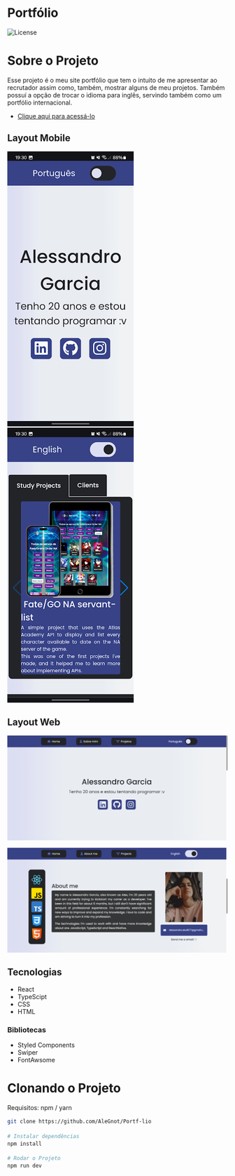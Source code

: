 # Portfólio

<img alt="License" src="https://img.shields.io/static/v1?label=license&message=MIT&color=49AA26&labelColor=000000">

# Sobre o Projeto

Esse projeto é o meu site portfólio que tem o intuito de me apresentar ao recrutador assim como, também, mostrar alguns de meu projetos.
Também possuí a opção de trocar o idioma para inglês, servindo também como um portfólio internacional.

- [Clique aqui para acessá-lo](https://portifol0.netlify.app)

## Layout Mobile

![Mobile 1](/.github/PreviewMobile2.jpg) ![Mobile 2](/.github/PreviewMobile1.jpg)

## Layout Web

![Web 1](/.github/Preview1.png)

![Web 2](/.github/Preview2.png)

## Tecnologias

- React
- TypeScipt
- CSS
- HTML

### Bibliotecas

- Styled Components
- Swiper
- FontAwsome

# Clonando o Projeto

Requisitos: npm / yarn

```bash
git clone https://github.com/AleGnot/Portf-lio

# Instalar dependências
npm install

# Rodar o Projeto
npm run dev
```
